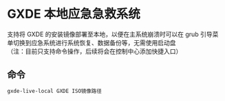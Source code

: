 # GXDE 本地应急急救系统
支持将 GXDE 的安装镜像部署至本地，以便在主系统崩溃时可以在 grub 引导菜单切换到应急系统进行系统恢复、数据备份等，无需使用启动盘  
（注：目前只支持命令操作，后续将会在控制中心添加快捷入口）  

## 命令
```bash
gxde-live-local GXDE ISO镜像路径
```